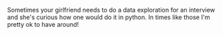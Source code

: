 Sometimes your girlfriend needs to do a data exploration for an interview and she's curious how one would do it in python.  In times like those I'm pretty ok to have around!